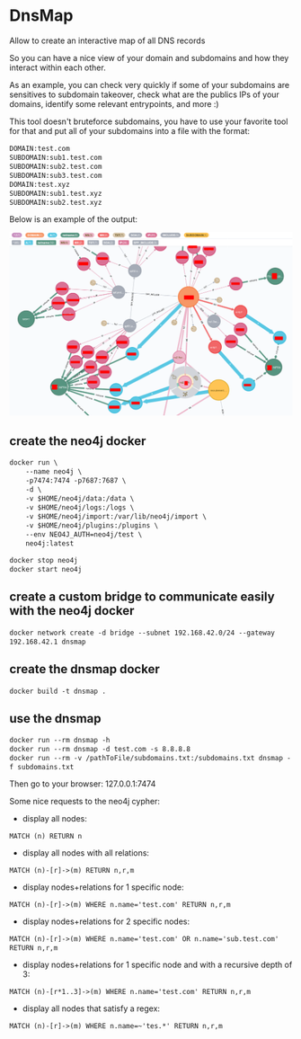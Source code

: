 # DnsMap

Allow to create an interactive map of all DNS records

So you can have a nice view of your domain and subdomains and how they interact within each other.

As an example, you can check very quickly if some of your subdomains are sensitives to subdomain takeover, check what are the publics IPs of your domains, identify some relevant entrypoints, and more :)

This tool doesn't bruteforce subdomains, you have to use your favorite tool for that and put all of your subdomains into a file with the format:
```
DOMAIN:test.com
SUBDOMAIN:sub1.test.com
SUBDOMAIN:sub2.test.com
SUBDOMAIN:sub3.test.com
DOMAIN:test.xyz
SUBDOMAIN:sub1.test.xyz
SUBDOMAIN:sub2.test.xyz
```

Below is an example of the output:

![poc](poc.png)

## create the neo4j docker
```
docker run \                                          
    --name neo4j \
    -p7474:7474 -p7687:7687 \
    -d \
    -v $HOME/neo4j/data:/data \
    -v $HOME/neo4j/logs:/logs \
    -v $HOME/neo4j/import:/var/lib/neo4j/import \
    -v $HOME/neo4j/plugins:/plugins \
    --env NEO4J_AUTH=neo4j/test \
    neo4j:latest
```

```
docker stop neo4j
docker start neo4j
```

## create a custom bridge to communicate easily with the neo4j docker
```
docker network create -d bridge --subnet 192.168.42.0/24 --gateway 192.168.42.1 dnsmap
```

## create the dnsmap docker
```
docker build -t dnsmap .
```

## use the dnsmap
```
docker run --rm dnsmap -h
docker run --rm dnsmap -d test.com -s 8.8.8.8
docker run --rm -v /pathToFile/subdomains.txt:/subdomains.txt dnsmap -f subdomains.txt
```

Then go to your browser: 127.0.0.1:7474

Some nice requests to the neo4j cypher:
* display all nodes:
```
MATCH (n) RETURN n
```
* display all nodes with all relations:
```
MATCH (n)-[r]->(m) RETURN n,r,m
```
* display nodes+relations for 1 specific node:
```
MATCH (n)-[r]->(m) WHERE n.name='test.com' RETURN n,r,m
```
* display nodes+relations for 2 specific nodes:
```
MATCH (n)-[r]->(m) WHERE n.name='test.com' OR n.name='sub.test.com' RETURN n,r,m
```
* display nodes+relations for 1 specific node and with a recursive depth of 3:
```
MATCH (n)-[r*1..3]->(m) WHERE n.name='test.com' RETURN n,r,m
```
* display all nodes that satisfy a regex:
```
MATCH (n)-[r]->(m) WHERE n.name=~'tes.*' RETURN n,r,m
```



